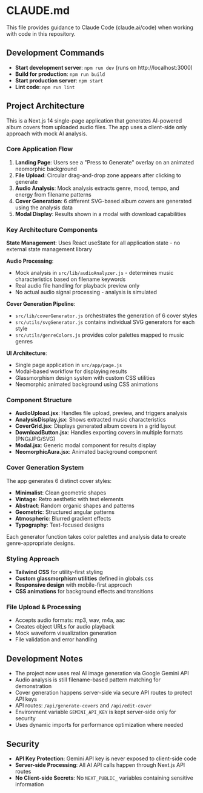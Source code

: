 # CLAUDE.md

This file provides guidance to Claude Code (claude.ai/code) when working with code in this repository.

## Development Commands

- **Start development server**: `npm run dev` (runs on http://localhost:3000)
- **Build for production**: `npm run build`
- **Start production server**: `npm start` 
- **Lint code**: `npm run lint`

## Project Architecture

This is a Next.js 14 single-page application that generates AI-powered album covers from uploaded audio files. The app uses a client-side only approach with mock AI analysis.

### Core Application Flow

1. **Landing Page**: Users see a "Press to Generate" overlay on an animated neomorphic background
2. **File Upload**: Circular drag-and-drop zone appears after clicking to generate
3. **Audio Analysis**: Mock analysis extracts genre, mood, tempo, and energy from filename patterns
4. **Cover Generation**: 6 different SVG-based album covers are generated using the analysis data
5. **Modal Display**: Results shown in a modal with download capabilities

### Key Architecture Components

**State Management**: Uses React useState for all application state - no external state management library

**Audio Processing**: 
- Mock analysis in `src/lib/audioAnalyzer.js` - determines music characteristics based on filename keywords
- Real audio file handling for playback preview only
- No actual audio signal processing - analysis is simulated

**Cover Generation Pipeline**:
- `src/lib/coverGenerator.js` orchestrates the generation of 6 cover styles
- `src/utils/svgGenerator.js` contains individual SVG generators for each style
- `src/utils/genreColors.js` provides color palettes mapped to music genres

**UI Architecture**:
- Single page application in `src/app/page.js`
- Modal-based workflow for displaying results
- Glassmorphism design system with custom CSS utilities
- Neomorphic animated background using CSS animations

### Component Structure

- **AudioUpload.jsx**: Handles file upload, preview, and triggers analysis
- **AnalysisDisplay.jsx**: Shows extracted music characteristics 
- **CoverGrid.jsx**: Displays generated album covers in a grid layout
- **DownloadButton.jsx**: Handles exporting covers in multiple formats (PNG/JPG/SVG)
- **Modal.jsx**: Generic modal component for results display
- **NeomorphicAura.jsx**: Animated background component

### Cover Generation System

The app generates 6 distinct cover styles:
- **Minimalist**: Clean geometric shapes
- **Vintage**: Retro aesthetic with text elements
- **Abstract**: Random organic shapes and patterns  
- **Geometric**: Structured angular patterns
- **Atmospheric**: Blurred gradient effects
- **Typography**: Text-focused designs

Each generator function takes color palettes and analysis data to create genre-appropriate designs.

### Styling Approach

- **Tailwind CSS** for utility-first styling
- **Custom glassmorphism utilities** defined in globals.css
- **Responsive design** with mobile-first approach
- **CSS animations** for background effects and transitions

### File Upload & Processing

- Accepts audio formats: mp3, wav, m4a, aac
- Creates object URLs for audio playback
- Mock waveform visualization generation
- File validation and error handling

## Development Notes

- The project now uses real AI image generation via Google Gemini API
- Audio analysis is still filename-based pattern matching for demonstration  
- Cover generation happens server-side via secure API routes to protect API keys
- API routes: `/api/generate-covers` and `/api/edit-cover` 
- Environment variable `GEMINI_API_KEY` is kept server-side only for security
- Uses dynamic imports for performance optimization where needed

## Security

- **API Key Protection**: Gemini API key is never exposed to client-side code
- **Server-side Processing**: All AI API calls happen through Next.js API routes
- **No Client-side Secrets**: No `NEXT_PUBLIC_` variables containing sensitive information